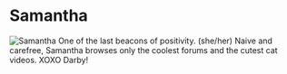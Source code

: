 # Samantha 
![Samantha](https://user-images.githubusercontent.com/92122911/136460063-042b1d86-8b6a-4cf0-9053-79f62ea5d126.png)
One of the last beacons of positivity. (she/her)
Naive and carefree, Samantha browses only the coolest forums and the cutest cat videos. XOXO Darby!
